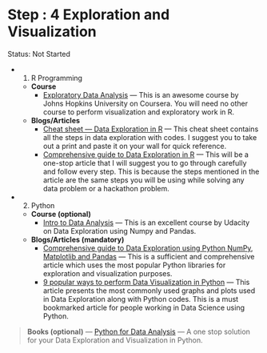 # Step : 4 Exploration and Visualization

Status: Not Started

- 1. R Programming
    - **Course**
        - [Exploratory Data Analysis](https://www.analyticsvidhya.com/blog/2016/01/complete-tutorial-learn-data-science-python-scratch-2/) — This is an awesome course by Johns Hopkins University on Coursera.
        You will need no other course to perform visualization and exploratory
        work in R.
    - **Blogs/Articles**
        - [Cheat sheet — Data Exploration in R](https://www.analyticsvidhya.com/blog/2015/10/cheatsheet-11-steps-data-exploration-with-codes/) — This cheat sheet contains all the steps in data exploration with
        codes. I suggest you to take out a print and paste it on your wall for
        quick reference.
        - [Comprehensive guide to Data Exploration in R](https://www.analyticsvidhya.com/blog/2015/04/comprehensive-guide-data-exploration-r/) — This will be a one-stop article that I will suggest you to go through carefully and follow every step. This is because the steps mentioned in the article are the same steps you will be using while solving any data problem or a hackathon problem.
- 2. Python
    - **Course (optional)**
        - [Intro to Data Analysis](https://www.udacity.com/course/intro-to-data-analysis--ud170) — This is an excellent course by Udacity on Data Exploration using Numpy and Pandas.
    - **Blogs/Articles (mandatory)**
        - [Comprehensive guide to Data Exploration using Python NumPy, Matplotlib and Pandas](https://www.analyticsvidhya.com/blog/2015/04/comprehensive-guide-data-exploration-sas-using-python-numpy-scipy-matplotlib-pandas/) — This is a sufficient and comprehensive article which uses the most
        popular Python libraries for exploration and visualization purposes.
        - [9 popular ways to perform Data Visualization in Python](https://www.analyticsvidhya.com/blog/2015/05/data-visualization-python/) — This article presents the most commonly used graphs and plots used in Data Exploration along with Python codes. This is a must bookmarked
        article for people working in Data Science using Python.

> **Books (optional)** — [Python for Data Analysis](http://www.cin.ufpe.br/~embat/Python%20for%20Data%20Analysis.pdf) — A one stop solution for your Data Exploration and Visualization in Python.